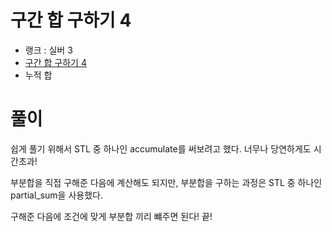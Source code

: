 # 구간 합 구하기 4

- 랭크 : 실버 3
- [구간 합 구하기 4](https://www.acmicpc.net/problem/11659)
- 누적 합

# 풀이

쉽게 풀기 위해서 STL 중 하나인 accumulate를 써보려고 했다. 너무나 당연하게도 시간초과!

부분합을 직접 구해준 다음에 계산해도 되지만, 부분합을 구하는 과정은 STL 중 하나인 partial_sum을 사용했다.

구해준 다음에 조건에 맞게 부분합 끼리 뺴주면 된다! 끝!